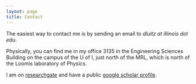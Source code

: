 ```yaml
---
layout: page
title: Contact
---
```



The easiest way to contact me is by sending an email to *dluitz at illinois dot edu*.

Physically, you can find me in my office 3135 in the Engineering Sciences Building on the campus of the U of I, just north of the MRL, which is north of the Loomis laboratory of Physics.

I am on [researchgate](https://www.researchgate.net/profile/David_Luitz) and have a public [google scholar profile](https://scholar.google.com/citations?user=8CCqRZYAAAAJ&hl=en&oi=ao).
